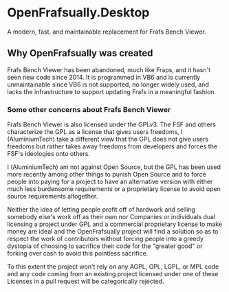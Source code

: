 # OpenFrafsually.Desktop
A modern, fast, and maintainable replacement for Frafs Bench Viewer.

## Why OpenFrafsually was created

Frafs Bench Viewer has been abandoned, much like Fraps, and it hasn't seen new code since 2014. It is programmed in VB6 and is currently unmaintainable since VB6 is not supported, no longer widely used, and lacks the infrastructure to support updating Frafs in a meaningful fashion.


### Some other concerns about Frafs Bench Viewer

Frafs Bench Viewer is also licensed under the GPLv3. The FSF and others characterize the GPL as a license that gives users freedoms, I (AluminiumTech) take a different view that the GPL does not give users freedoms but rather takes away freedoms from developers and forces the FSF's ideologies onto others. 

I (AluminiumTech) am not against Open Source, but the GPL has been used more recently among other things to punish Open Source and to force people into paying for a project to have an alternative version with either much less burdensome requirements or a proprietary license to avoid open source requirements altogether.

Neither the idea of letting people profit off of hardwork and selling somebody else's work off as their own nor Companies or individuals dual licensing a project under GPL and a commercial proprietary license to make money are ideal and the OpenFrafsually project will find a solution so as to respect the work of contributors without forcing people into a greedy dystopia of choosing to sacrifice their code for the "greater good" or forking over cash to avoid this pointless sacrifice.

To this extent the project won't rely on any AGPL, GPL, LGPL, or MPL code and any code coming from an existing project licensed under one of these Licenses in a pull request will be categorically rejected.
